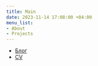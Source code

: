 ```yaml
---
title: Main
date: 2023-11-14 17:08:00 +04:00
menu_list:
- About
- Projects
---
```


- [Блог](./blog/index)
- [CV](./cv)

